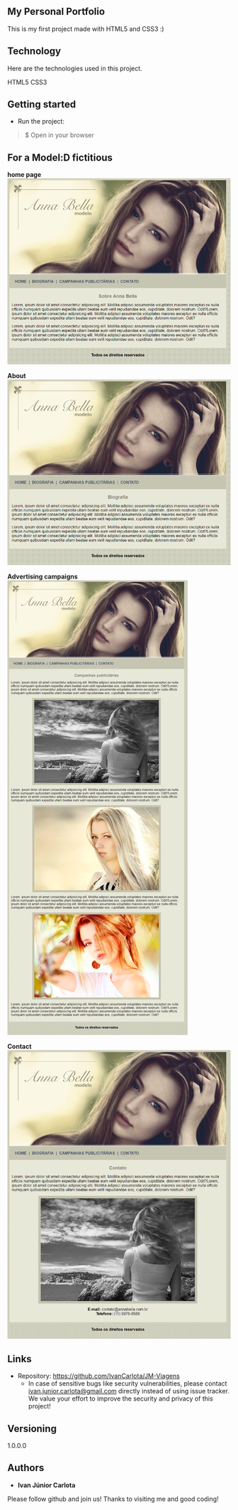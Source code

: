 ## My Personal Portfolio
This is my first project made with HTML5 and CSS3 :)


## Technology 

Here are the technologies used in this project.

HTML5
CSS3

## Getting started

* Run the project:
>    $ Open in your browser


 ##  For a Model:D fictitious

**home page**
![Initial page](https://github.com/IvanCarlota/ProjetoAnnaBella/blob/master/imagens/public/readme/1.png)

**About**
![Initial page](https://github.com/IvanCarlota/ProjetoAnnaBella/blob/master/imagens/public/readme/2.png)

**Advertising campaigns**
![Initial page](https://github.com/IvanCarlota/ProjetoAnnaBella/blob/master/imagens/public/readme/3.png)

**Contact**
![Initial page](https://github.com/IvanCarlota/ProjetoAnnaBella/blob/master/imagens/public/readme/4.png)



## Links
  
  - Repository: https://github.com/IvanCarlota/JM-Viagens
    - In case of sensitive bugs like security vulnerabilities, please contact
      ivan.junior.carlota@gmail.com directly instead of using issue tracker. We value your effort
      to improve the security and privacy of this project!

  ## Versioning

  1.0.0.0


  ## Authors

  * **Ivan Júnior Carlota** 

  Please follow github and join us!
  Thanks to visiting me and good coding!